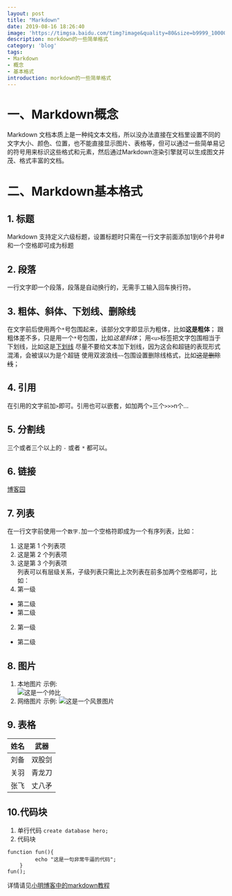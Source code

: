 ```yaml
---
layout: post
title: "Markdown"
date: 2019-08-16 18:26:40
image: 'https://timgsa.baidu.com/timg?image&quality=80&size=b9999_10000&sec=1566272963656&di=a784ec8fedd96cebd6f4cdb01dbffadf&imgtype=0&src=http%3A%2F%2Fwww.th7.cn%2Fd%2Ffile%2Fp%2F2016%2F04%2F17%2Faf9f05c290c3ba56ea53ddc978c557ed.jpg'
description: morkdown的一些简单格式
category: 'blog'
tags:
- Markdown
- 概念
- 基本格式
introduction: morkdown的一些简单格式
---
```


# 一、Markdown概念 

Markdown 文档本质上是一种纯文本文档，所以没办法直接在文档里设置不同的文字大小、颜色、位置，也不能直接显示图片、表格等，但可以通过一些简单易记的符号用来标识这些格式和元素，然后通过Markdown渲染引擎就可以生成图文并茂、格式丰富的文档。  

# 二、Markdown基本格式

## 1. 标题
Markdown 支持定义六级标题，设置标题时只需在一行文字前面添加1到6个井号#和一个空格即可成为标题  

## 2. 段落
一行文字即一个段落，段落是自动换行的，无需手工输入回车换行符。  
## 3. 粗体、斜体、下划线、删除线
在文字前后使用两个`*`号包围起来，该部分文字即显示为粗体，比如**这是粗体**； 跟粗体差不多，只是用一个`*`号包围，比如*这是斜体*； 用`<u>`标签把文字包围相当于下划线，比如这是<u>下划线</u> 尽量不要给文本加下划线，因为这会和超链的表现形式混淆，会被误以为是个超链 使用双波浪线`~~`包围设置删除线格式，比如~~这是删除线~~；  

## 4. 引用
在引用的文字前加`>`即可。引用也可以嵌套，如加两个`»`三个`>>>`n个…  

## 5. 分割线
三个或者三个以上的 `-` 或者 `*` 都可以。  

## 6. 链接
[博客园](https://www.cnblogs.com/)  

## 7. 列表
在一行文字前使用一个`数字.`加一个空格符即成为一个有序列表，比如：  
1. 这是第 1 个列表项
2. 这是第 2 个列表项
3. 这是第 3 个列表项  
列表可以有层级关系，子级列表只需比上次列表在前多加两个空格即可，比如：  
1. 第一级
- 第二级
- 第二级
2. 第一级
- 第二级  

## 8. 图片
1. 本地图片 示例:  
![这是一个帅比](/assets/tupian.jpg)  
2. 网络图片 示例:
![这是一个风景图片](http://pic18.nipic.com/20111129/4155754_234055006000_2.jpg)  

## 9. 表格
|姓名|武器|
|---|---|
|刘备|双股剑|
|关羽|青龙刀|
|张飞|丈八矛|  

## 10.代码块
1.  单行代码
`create database hero;`  
2. 代码块
```
function fun(){
         echo "这是一句非常牛逼的代码";
    }
fun();
```  

详情请见[小明博客中的markdown教程](https://victorfengming.github.io/2019/08/markdown-easy/)



